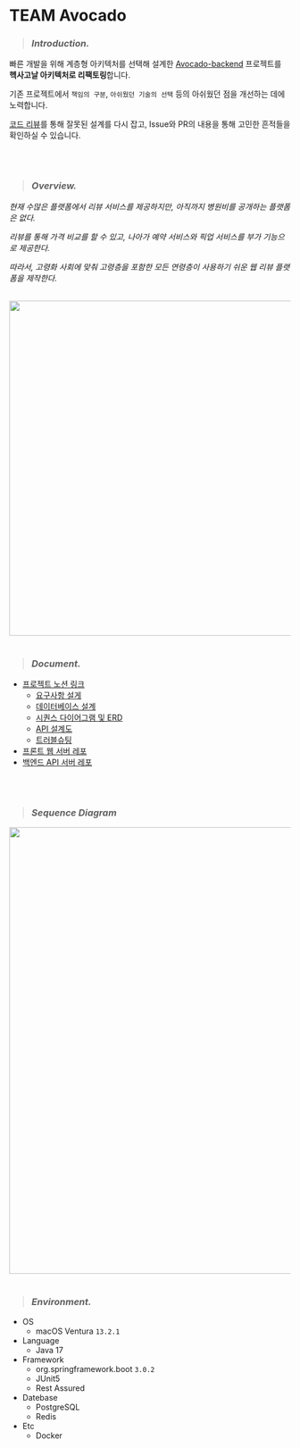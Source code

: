 # TEAM Avocado

> ### *Introduction.*
빠른 개발을 위해 계층형 아키텍처를 선택해 설계한 [Avocado-backend](https://github.com/HBNU-Avocado/Avocado-backend) 프로젝트를 **헥사고날 아키텍처로 리팩토링**합니다.

기존 프로젝트에서 `책임의 구분`, `아쉬웠던 기술의 선택` 등의 아쉬웠던 점을 개선하는 데에 노력합니다.

[코드 리뷰](https://www.notion.so/leedongyeop/35dbe6751ec641f4bbdffc314f4ccef8)를 통해 잘못된 설계를 다시 잡고, Issue와 PR의 내용을 통해 고민한 흔적들을 확인하실 수 있습니다.


<br/>

<br/>

> ### *Overview.*
*현재 수많은 플랫폼에서 리뷰 서비스를 제공하지만, 아직까지 병원비를 공개하는 플랫폼은 없다.*

*리뷰를 통해 가격 비교를 할 수 있고, 나아가 예약 서비스와 픽업 서비스를 부가 기능으로 제공한다.*

*따라서, 고령화 사회에 맞춰 고령층을 포함한 모든 연령층이 사용하기 쉬운 웹 리뷰 플랫폼을 제작한다.*

<br/>

<img src="https://github.com/HBNU-Avocado/Avocado-backend/blob/main/document/image/prototype1.jpg" width = 600/>

<br/>

<br/>

> ### *Document.*
  - [프로젝트 노션 링크](https://leedongyeop.notion.site/Avocado-287972df87fa4a8bb976bba7649919ca)
    - [요구사항 설게](https://www.notion.so/leedongyeop/d7c5da5175b14c71b6cbe21650607ebd)
    - [데이터베이스 설계](https://www.notion.so/leedongyeop/0badd5357d8a41bfb9b78db729c24ed7)
    - [시퀀스 다이어그램 및 ERD](https://www.notion.so/leedongyeop/204db9578a2b44be877399d3e5d0b6b4)
    - [API 설계도](https://www.notion.so/leedongyeop/API-102a2f25e370479195fa616572f369ff)
    - [트러블슈팅](https://www.notion.so/leedongyeop/0459864398e84439bfa679d2470aeb8e)
  - [프론트 웹 서버 레포](https://github.com/HBNU-Avocado/Avocado-frontend)
  - [백엔드 API 서버 레포](https://github.com/HBNU-Avocado/Avocado-backend)
  

<br/>

<br/>

> ### *Sequence Diagram*

<img src="https://github.com/HBNU-Avocado/Avocado-backend/blob/main/document/image/Sequence-diagram-v3.png" width = 800/>


<br/>

<br/>

> ### *Environment.*
- OS
  - macOS Ventura `13.2.1`
- Language
  - Java 17
- Framework
  - org.springframework.boot `3.0.2`
  - JUnit5
  - Rest Assured
- Datebase
  - PostgreSQL
  - Redis
- Etc
  - Docker
